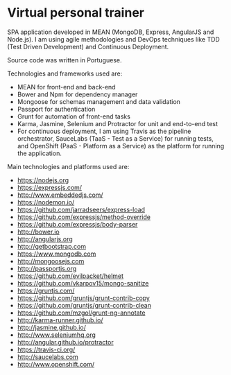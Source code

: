 # Virtual personal trainer

<!-- Para aparecer no Git o status do canal do Slack -->
<!-- [![Slack Status](http://slack.mongoosejs.io/badge.svg)](http://slack.mongoosejs.io) -->

<!-- Para aparecer no Git o status do build realizado no Trevis -->
<!-- [![Build Status](https://travis-ci.org/dhiegoduarte/ushaped.svg?branch=master)](https://travis-ci.org/dhiegoduarte/ushaped) -->

<!-- [![NPM version](https://badge.fury.io/js/mongoose.svg)](http://badge.fury.io/js/mongoose) -->

<!-- [![Dependency Status](https://gemnasium.com/Automattic/mongoose.svg)](https://gemnasium.com/Automattic/mongoose) -->

<!-- [![Get help on Codementor](https://cdn.codementor.io/badges/get_help_github.svg)](https://www.codementor.io/vkarpov?utm_source=github&utm_medium=button&utm_term=vkarpov&utm_campaign=github) -->

SPA application developed in MEAN (MongoDB, Express, AngularJS and Node.js). I am using agile methodologies and DevOps techniques like TDD (Test Driven Development) and Continuous Deployment. 

Source code was written in Portuguese.

Technologies and frameworks used are: 

* MEAN for front-end and back-end
* Bower and Npm for dependency manager
* Mongoose for schemas management and data validation
* Passport for authentication
* Grunt for automation of front-end tasks
* Karma, Jasmine, Selenium and Protractor for unit and end-to-end test
* For continuous deployment, I am using Travis as the pipeline orchestrator, SauceLabs (TaaS - Test as a Service) for running tests, and OpenShift (PaaS - Platform as a Service) as the platform for running the application.

Main technologies and platforms used are:

* https://nodejs.org
* https://expressjs.com/
* http://www.embeddedjs.com/
* https://nodemon.io/
* https://github.com/jarradseers/express-load
* https://github.com/expressjs/method-override
* https://github.com/expressjs/body-parser
* http://bower.io
* http://angularjs.org
* http://getbootstrap.com
* https://www.mongodb.com
* http://mongoosejs.com
* http://passportjs.org
* https://github.com/evilpacket/helmet
* https://github.com/vkarpov15/mongo-sanitize
* https://gruntjs.com/
* https://github.com/gruntjs/grunt-contrib-copy
* https://github.com/gruntjs/grunt-contrib-clean
* https://github.com/mzgol/grunt-ng-annotate
* http://karma-runner.github.io/
* http://jasmine.github.io/
* http://www.seleniumhq.org
* http://angular.github.io/protractor
* https://travis-ci.org/
* http://saucelabs.com
* http://www.openshift.com/

